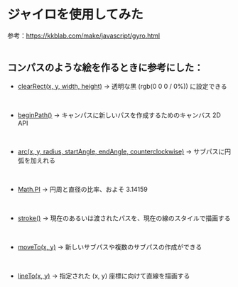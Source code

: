 # ジャイロを使用してみた

参考：https://kkblab.com/make/javascript/gyro.html<br>
<br>

## コンパスのような絵を作るときに参考にした：<br>

* [clearRect(x, y, width, height)](https://developer.mozilla.org/ja/docs/Web/API/CanvasRenderingContext2D/clearRect) -> 透明な黒 (rgb(0 0 0 / 0%)) に設定できる<br>
<br>

* [beginPath()](https://developer.mozilla.org/ja/docs/Web/API/CanvasRenderingContext2D/beginPath) -> キャンパスに新しいパスを作成するためのキャンバス 2D API<br>
<br>

* [arc(x, y, radius, startAngle, endAngle, counterclockwise)](https://developer.mozilla.org/ja/docs/Web/API/CanvasRenderingContext2D/arc) -> サブパスに円弧を加えれる<br>
<br>

* [Math.PI](https://developer.mozilla.org/ja/docs/Web/JavaScript/Reference/Global_Objects/Math/PI) -> 円周と直径の比率、およそ 3.14159<br>
<br>

* [stroke()](https://developer.mozilla.org/ja/docs/Web/API/CanvasRenderingContext2D/stroke) -> 現在のあるいは渡されたパスを、現在の線のスタイルで描画する<br>
<br>

* [moveTo(x, y)](https://developer.mozilla.org/ja/docs/Web/API/CanvasRenderingContext2D/moveTo) -> 新しいサブパスや複数のサブパスの作成ができる<br>
<br>

* [lineTo(x, y)](https://developer.mozilla.org/ja/docs/Web/API/CanvasRenderingContext2D/lineTo) -> 指定された (x, y) 座標に向けて直線を描画する
